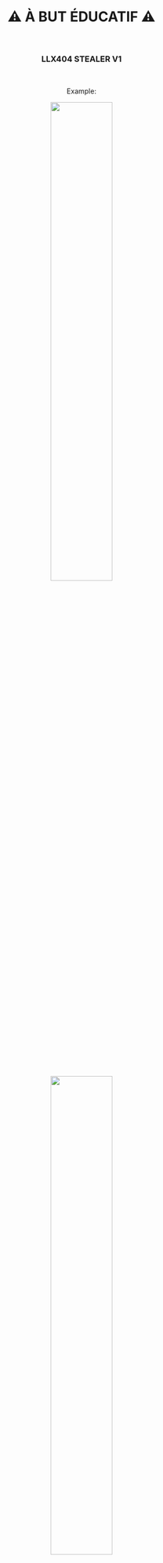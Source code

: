 <div align="center">
  <h1>⚠ À BUT ÉDUCATIF ⚠</h1><BR>
   <h3>LLX404 STEALER V1</h3>
  <br>
  <p>Example:</p>
  <img src="https://cdn.discordapp.com/attachments/284707525620662272/1009432281548587069/unknown.png" height="50%"><br><br><br>
<img src="https://cdn.discordapp.com/attachments/284707525620662272/1009431487814320189/unknown.png" height="50%"><br><br><br>
<img src="https://cdn.discordapp.com/attachments/284707525620662272/1009431643964055642/unknown.png" height="50%"><br><br><br>
<img src="https://cdn.discordapp.com/attachments/284707525620662272/1009431853159157822/unknown.png" height="50%"><br><br><br>
<h2>Et bien plus de fonctionnalités ! (badges boost, 0 detect, webhook introuvable, injection permanante, ip et token info (web), ect)</h2>
</div>

  <h3>LLX404 STEALER V2</h3>
  <br>
  
 ```
  
- Webhook introuvable,
- [Passwords, cookies, auto-filldatas creditcards] steal all navigateurs;
- 0 detect;
- 0 terminal qui s'ouvre quand tu cliques;
- dashboard web user (liste des exes liste des Pc qui ta grab [quand tu choisis un Pc sa m'ontre tous ce que tu as grab sur ce Pc {compte discord, password, etc.;])
- build site et aussi bot (bot avec un petit panel)
- viewer (stream du Pc de la victime en direct sur le dashboard)
- Autostart exe (l'exe ce relancera à chaque fois que le pc ce relancera)
- Impossible de supprimer le exe (h24 lancer et impossible de le trouver dans les gestion de tache)
- wallet grab
- parser web (parser vos coockies en 2s)
- editexe (choisisez un exe et changer son icon, description, version etc)
  
```
